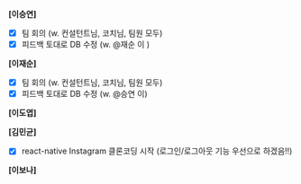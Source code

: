 **[이승연]**
- [x]  팀 회의 (w. 컨설턴트님, 코치님, 팀원 모두)
- [x]  피드백 토대로 DB 수정 (w. @재순 이 )

**[이재순]**
- [x]  팀 회의 (w. 컨설턴트님, 코치님, 팀원 모두)
- [x]  피드백 토대로 DB 수정 (w. @승연 이)

**[이도엽]**

**[김민균]**

- [x]  react-native Instagram 클론코딩 시작 (로그인/로그아웃 기능 우선으로 하겠음!!)

**[이보나]**
